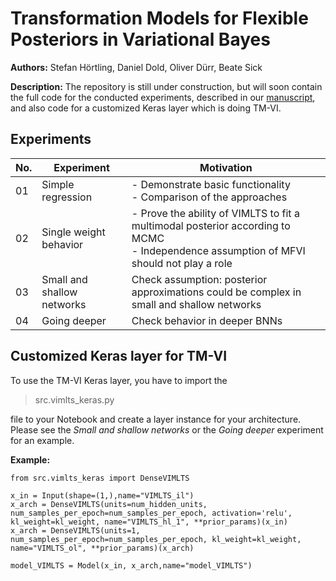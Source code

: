 # Transformation Models for Flexible Posteriors in Variational Bayes

**Authors:** Stefan Hörtling, Daniel Dold, Oliver Dürr, Beate Sick

**Description:** The repository is still under construction, but will soon contain the full code for the conducted experiments, described in our [manuscript](https://arxiv.org/abs/2106.00528), and also code for a customized Keras layer which is doing TM-VI.

## Experiments

|No.|Experiment| Motivation |
|--|--|--|
|01|Simple regression  | - Demonstrate basic functionality <br /> - Comparison of the approaches
|02|Single weight behavior  | - Prove the ability of VIMLTS to fit a multimodal posterior according to MCMC <br /> - Independence assumption of MFVI should not play a role
|03|Small and shallow networks | Check assumption: posterior approximations could be complex in small and shallow networks
|04|Going deeper | Check behavior in deeper BNNs


## Customized Keras layer for TM-VI
To use the TM-VI Keras layer, you have to import the 

>  src.vimlts_keras.py

file to your Notebook and create a layer instance for your architecture.
Please see the *Small and shallow networks* or the *Going deeper* experiment for an example.

**Example:**

    from src.vimlts_keras import DenseVIMLTS

    x_in = Input(shape=(1,),name="VIMLTS_il")
    x_arch = DenseVIMLTS(units=num_hidden_units, num_samples_per_epoch=num_samples_per_epoch, activation='relu', kl_weight=kl_weight, name="VIMLTS_hl_1", **prior_params)(x_in)
    x_arch = DenseVIMLTS(units=1, num_samples_per_epoch=num_samples_per_epoch, kl_weight=kl_weight, name="VIMLTS_ol", **prior_params)(x_arch)
    
    model_VIMLTS = Model(x_in, x_arch,name="model_VIMLTS")
